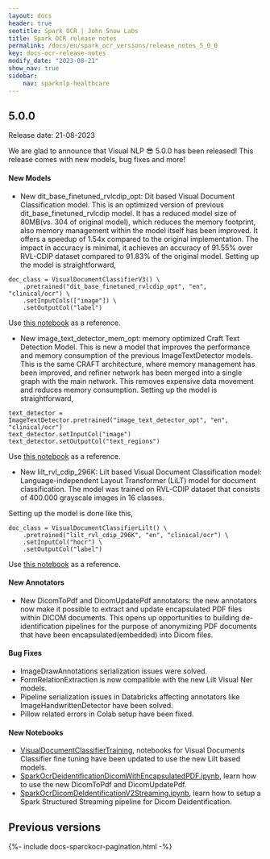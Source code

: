 ```yaml
---
layout: docs
header: true
seotitle: Spark OCR | John Snow Labs
title: Spark OCR release notes
permalink: /docs/en/spark_ocr_versions/release_notes_5_0_0
key: docs-ocr-release-notes
modify_date: "2023-08-21"
show_nav: true
sidebar:
    nav: sparknlp-healthcare
---
```


<div class="h3-box" markdown="1">

## 5.0.0

Release date: 21-08-2023

We are glad to announce that Visual NLP 😎 5.0.0 has been released! 
This release comes with new models, bug fixes and more!

</div><div class="h3-box" markdown="1">

#### New Models
* New dit_base_finetuned_rvlcdip_opt: Dit based Visual Document Classification model. This is an optimized version of previous dit_base_finetuned_rvlcdip model. It has a reduced model size of 80MB(vs. 304 of original model), which reduces the memory footprint, also memory management within the model itself has been improved. It offers a speedup of 1.54x compared to the original implementation. The impact in accuracy is minimal, it achieves an accuracy of 91.55% over RVL-CDIP dataset compared to 91.83% of the original model.
Setting up the model is straightforward,

```
doc_class = VisualDocumentClassifierV3() \
    .pretrained("dit_base_finetuned_rvlcdip_opt", "en", "clinical/ocr") \
    .setInputCols(["image"]) \
    .setOutputCol("label")
```

Use [this notebook](https://github.com/JohnSnowLabs/spark-ocr-workshop/blob/master/jupyter/SparkOCRVisualDocumentClassifierv3.ipynb) as a reference.

* New image_text_detector_mem_opt: memory optimized Craft Text Detection Model. This is new a model that improves the performance and memory consumption of the previous ImageTextDetector models. This is the same CRAFT architecture, where memory management has been improved, and refiner network has been merged into a single graph with the main network. This removes expensive data movement and reduces memory consumption.
Setting up the model is straightforward,

```
text_detector = ImageTextDetector.pretrained("image_text_detector_opt", "en", "clinical/ocr")
text_detector.setInputCol("image")
text_detector.setOutputCol("text_regions")
```
Use [this notebook](https://github.com/JohnSnowLabs/spark-ocr-workshop/blob/master/jupyter/TextDetection/SparkOcrImageTextDetection.ipynb) as a reference.

+ New lilt_rvl_cdip_296K: Lilt based Visual Document Classification model: Language-independent Layout Transformer (LiLT) model for document classification. The model was trained on RVL-CDIP dataset that consists of 400.000 grayscale images in 16 classes.

Setting up the model is done like this,

```
doc_class = VisualDocumentClassifierLilt() \
    .pretrained("lilt_rvl_cdip_296K", "en", "clinical/ocr") \
    .setInputCol("hocr") \
    .setOutputCol("label")

```
Use [this notebook](https://github.com/JohnSnowLabs/spark-ocr-workshop/blob/master/jupyter/SparkOCRVisualDocumentClassifierLiLT.ipynb) as a reference.

</div><div class="h3-box" markdown="1">

#### New Annotators
* New DicomToPdf and DicomUpdatePdf annotators: the new annotators now make it possible to extract and update encapsulated PDF files within DICOM documents. This opens up opportunities to building de-identification pipelines for the purpose of anonymizing PDF documents that have been encapsulated(embedded) into Dicom files.

</div><div class="h3-box" markdown="1">

#### Bug Fixes
* ImageDrawAnnotations serialization issues were solved.
* FormRelationExtraction is now compatible with the new Lilt Visual Ner models.
* Pipeline serialization issues in Databricks affecting annotators like ImageHandwrittenDetector have been solved.
* Pillow related errors in Colab setup have been fixed. 

</div><div class="h3-box" markdown="1">

#### New Notebooks
* [VisualDocumentClassifierTraining](https://github.com/JohnSnowLabs/spark-ocr-workshop/tree/master/jupyter/VisualDocumentClassifierTraining), notebooks for Visual Documents Classifier fine tuning have been updated to use the new Lilt based models.
* [SparkOcrDeidentificationDicomWithEncapsulatedPDF.ipynb](https://github.com/JohnSnowLabs/spark-ocr-workshop/blob/master/jupyter/Dicom/SparkOcrDeidentificationDicomWithEncapsulatedPDF.ipynb), learn how to use the new DicomToPdf and DicomUpdatePdf.
* [SparkOcrDicomDeIdentificationV2Streaming.ipynb](https://github.com/JohnSnowLabs/spark-ocr-workshop/blob/master/jupyter/Dicom/SparkOcrDicomDeIdentificationV2Streaming.ipynb), learn how to setup a Spark Structured Streaming pipeline for Dicom Deidentification.


</div><div class="prev_ver h3-box" markdown="1">

## Previous versions

</div>

{%- include docs-sparckocr-pagination.html -%}
